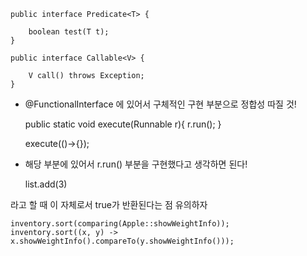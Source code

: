     public interface Predicate<T> {
    
        boolean test(T t);
    }

    public interface Callable<V> {

        V call() throws Exception;
    }

- @FunctionalInterface 에 있어서 구체적인 구현 부분으로 정합성 따질 것!

  
    public static void execute(Runnable r){
        r.run();
    }

    execute(()->{});
- 해당 부분에 있어서 r.run() 부분을 구현했다고 생각하면 된다!

    
    list.add(3)

라고 할 때 이 자체로서 true가 반환된다는 점 유의하자

    inventory.sort(comparing(Apple::showWeightInfo));
    inventory.sort((x, y) -> x.showWeightInfo().compareTo(y.showWeightInfo()));
    

